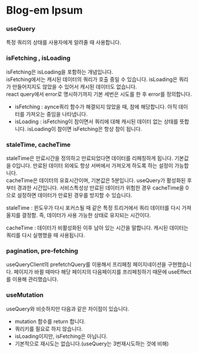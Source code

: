 # Blog-em Ipsum

### useQuery

특정 쿼리의 상태를 사용자에게 알려줄 때 사용합니다.

### isFetching , isLoading

isFetching은 isLoading을 포함하는 개념입니다.  
isFetching에서는 캐시된 데이터의 쿼리가 호출 중일 수 있습니다.
isLoading은 쿼리가 만들어지지도 않았을 수 있어서 캐시된 데이터도 없습니다.  
react query에서 error로 명시하기까지 기본 세번은 시도를 한 후 error를 정의합니다.

- isFetching : aynce쿼리 함수가 해결되지 않았을 때, 참에 해당합니다. 아직 데이터를 가져오는 중임을 나타냅니다.
- isLoading : isFetching이 참이면서 쿼리에 대해 캐시된 데이터 없는 상태를 뜻합니다. isLoading이 참이면 isFetching은 항상 참이 됩니다.

### staleTime, cacheTime

staleTime은 만료시간을 정의하고 만료되었다면 데이터를 리페칭하게 됩니다. 기본값을 0입니다. 만료된 데이터 외에도 항상 서버에서 가져오게 하도록 하는 설정이 가능합니다.  
cacheTime은 데이터의 유효시간이며, 기본값은 5분입니다. useQuery가 활성화된 후 부터 경과한 시간입니다. 서비스특성상 만료된 데이터가 위험한 경우 cacheTime을 0으로 설정하면 데이터가 만료된 경우를 방지할 수 있습니다.

staleTime : 윈도우가 다시 포커스될 때 같은 특정 트리거에서 쿼리 데이터를 다시 가져올지를 결정함. 즉, 데이터가 사용 가능한 상태로 유지되는 시간이다.

cacheTime : 데이터가 비활성화된 이후 남아 있는 시간을 말합니다. 캐시된 데이터는 쿼리를 다시 실행했을 때 사용됩니다.

### pagination, pre-fetching

useQueryClient의 prefetchQuery를 이용해서 프리페칭 페이지네이션을 구현했습니다.
페이지가 바뀔 때마다 해당 페이지의 다음페이지를 프리페칭하기 때문에 useEffect를 이용해 관리했습니다.

### useMutation

useQuery와 비슷하지만 다음과 같은 차이점이 있습니다.

- mutation 함수를 return 합니다.
- 쿼리키를 필요로 하지 않습니다.
- isLoading이지만, isFetching은 아닙니다.
- 기본적으로 재시도는 없습니다.(useQuery는 3번재시도하는 것에 비해)
